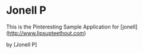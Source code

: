 # Jonell P

This is the Pinteresting Sample Application for [jonell] (http://www.lipsupteethout.com)


by [Jonell P]